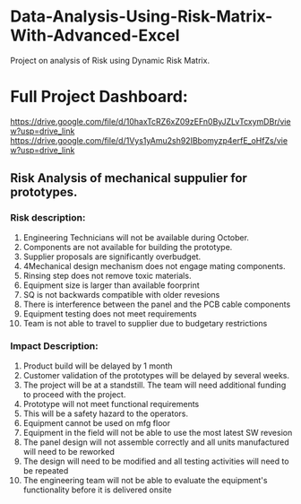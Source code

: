 # Data-Analysis-Using-Risk-Matrix-With-Advanced-Excel

Project on analysis of Risk using Dynamic Risk Matrix. 

# Full Project Dashboard: 
https://drive.google.com/file/d/10haxTcRZ6xZ09zEFn0ByJZLvTcxymDBr/view?usp=drive_link
https://drive.google.com/file/d/1Vys1yAmu2sh92IBbomyzp4erfE_oHfZs/view?usp=drive_link

## Risk Analysis of mechanical suppulier for prototypes. 

### Risk description: 

1. Engineering Technicians will not be available during October.
2. Components are not available for building the prototype.
3. Supplier proposals are significantly overbudget.
4. 4Mechanical design mechanism does not engage mating components.
5. Rinsing step does not remove toxic materials.
6. Equipment size is larger than available foorprint
7. SQ is not backwards compatible with older revesions
8. There is interference between the panel and the PCB cable components
9. Equipment testing does not meet requirements
10. Team is not able to travel to supplier due to budgetary restrictions

### Impact Description: 

1. Product build will be delayed by 1 month
2. Customer validation of the prototypes will be delayed by several weeks.
3. The project will be at a standstill. The team will need additional funding to proceed with the project.
4. Prototype will not meet functional requirements
5. This will be a safety hazard to the operators.
6. Equipment cannot be used on mfg floor
7. Equipment in the field will not be able to use the most latest SW revesion
8. The panel design will not assemble correctly and all units manufactured will need to be reworked
9. The design will need to be modified and all testing activities will need to be repeated
10. The engineering team will not be able to evaluate the equipment's functionality before it is delivered onsite



